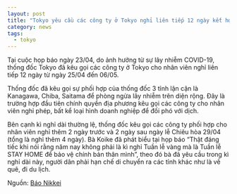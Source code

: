 ```yaml
---
layout: post
title: "Tokyo yêu cầu các công ty ở Tokyo nghỉ liên tiếp 12 ngày kết hợp ngày nghỉ lễ  và kêu gọi sự phối hợp từ 3 tỉnh lân cận"
category: news
tags: 
  - tokyo
---
```

Tại cuộc họp báo ngày 23/04, do ảnh hưởng từ sự lây nhiễm COVID-19, thống đốc Tokyo đã kêu gọi các công ty ở Tokyo cho nhân viên nghỉ liên tiếp 12 ngày từ ngày 25/04 đến 06/05. 

Thống đốc đã kêu gọi sự phối hợp của thống đốc 3 tỉnh lận cận là Kanagawa, Chiba, Saitama để phòng ngừa lây nhiễm trên diện rộng.  Đây là trường hợp đầu tiên chính quyền địa phương kêu gọi các công ty cho nhân viên nghỉ phép, bất kể loại hình doanh nghiệp để đối phó với dịch.

Bên cạnh kì nghỉ dài thường lệ, thống đốc kêu gọi các công ty phối hợp cho nhân viên nghỉ thêm 2 ngày trước và 2 ngày sau ngày lễ Chiêu hòa 29/04 (tổng là nghỉ thêm 4 ngày). Bà Koike đã phát biểu tại họp báo “Thật đáng tiếc khi nói rằng năm nay không phải là kì nghỉ Tuần lễ vàng mà là Tuần lễ STAY HOME để bảo vệ chính bản thân mình”, theo đó bà đã yêu cầu trong kì nghỉ dài này, người dân phải hạn chế di chuyển ra các tỉnh khác như là về quê, đi du lịch.

Nguồn: [Báo Nikkei](https://www.nikkei.com/article/DGXMZO58399110T20C20A4000000/?fbclid=IwAR0krOcTe5AooQp989g7Q7oRvUSdwf6SVtOWp_1kCXRO_K7Q11keY4-tVIg)
